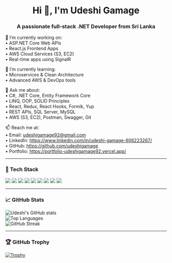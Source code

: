 <h1 align="center">Hi 👋, I'm Udeshi Gamage</h1>
<h3 align="center">A passionate full-stack .NET Developer from Sri Lanka</h3>

🔭 I’m currently working on:  
• ASP.NET Core Web APIs  
• React.js Frontend Apps  
• AWS Cloud Services (S3, EC2)  
• Real-time apps using SignalR  

🌱 I’m currently learning:  
• Microservices & Clean Architecture  
• Advanced AWS & DevOps tools  

💬 Ask me about:  
• C#, .NET Core, Entity Framework Core  
• LINQ, OOP, SOLID Principles  
• React, Redux, React Hooks, Formik, Yup  
• REST APIs, SQL Server, MySQL  
• AWS (S3, EC2), Postman, Swagger, Git  

📫 Reach me at:  
• Email: udeshigamage92@gmail.com  
• LinkedIn: https://www.linkedin.com/in/udeshi-gamage-606223267/  
• GitHub: https://github.com/udeshigamage  
• Portfolio: https://portfolio-udeshigamage92.vercel.app/  

---

### 🚀 Tech Stack

<p align="left">
  <img src="https://img.shields.io/badge/C%23-239120?style=for-the-badge&logo=c-sharp&logoColor=white"/>
  <img src="https://img.shields.io/badge/.NET-512BD4?style=for-the-badge&logo=dotnet&logoColor=white"/>
  <img src="https://img.shields.io/badge/React-61DAFB?style=for-the-badge&logo=react&logoColor=black"/>
  <img src="https://img.shields.io/badge/Redux-593D88?style=for-the-badge&logo=redux&logoColor=white"/>
  <img src="https://img.shields.io/badge/Entity_Framework_Core-6DB33F?style=for-the-badge&logo=.net&logoColor=white"/>
  <img src="https://img.shields.io/badge/MySQL-00758F?style=for-the-badge&logo=mysql&logoColor=white"/>
  <img src="https://img.shields.io/badge/AWS_S3-orange?style=for-the-badge&logo=amazonaws&logoColor=white"/>
  <img src="https://img.shields.io/badge/AWS_EC2-F58536?style=for-the-badge&logo=amazonaws&logoColor=white"/>
  <img src="https://img.shields.io/badge/Postman-FF6C37?style=for-the-badge&logo=postman&logoColor=white"/>
</p>

---

### 📈 GitHub Stats

![Udeshi's GitHub stats](https://github-readme-stats.vercel.app/api?username=udeshigamage&show_icons=true&theme=radical)  
![Top Languages](https://github-readme-stats.vercel.app/api/top-langs/?username=udeshigamage&layout=compact&theme=radical)  
![GitHub Streak](https://github-readme-streak-stats.herokuapp.com/?user=udeshigamage&theme=radical)

---

### 🏆 GitHub Trophy

[![Trophy](https://github-profile-trophy.vercel.app/?username=udeshigamage&theme=radical&row=1)](https://github.com/ryo-ma/github-profile-trophy)

